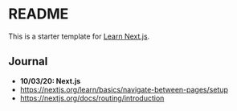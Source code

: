 # README

This is a starter template for [Learn Next.js](https://nextjs.org/learn).

## Journal

- **10/03/20: Next.js**
- https://nextjs.org/learn/basics/navigate-between-pages/setup
- https://nextjs.org/docs/routing/introduction
